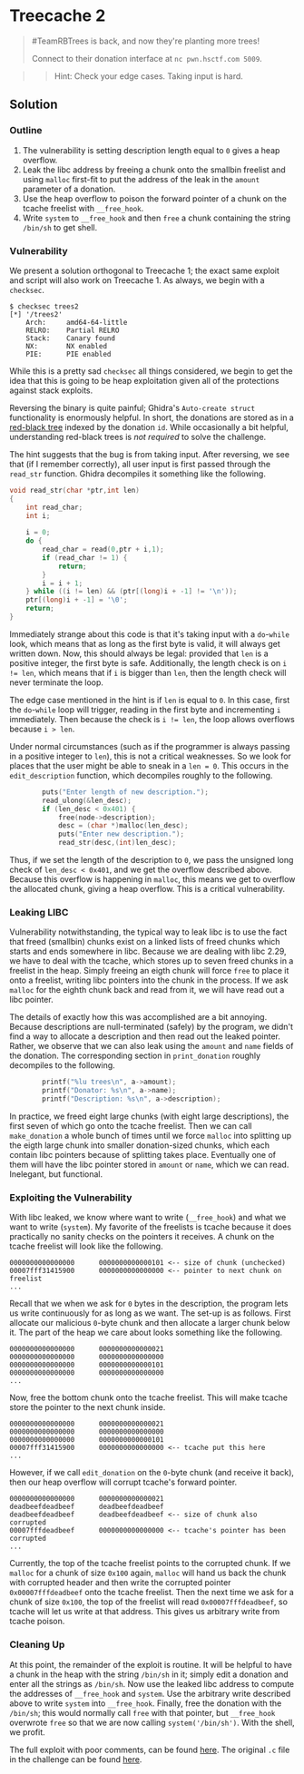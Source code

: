 # Treecache 2

> #TeamRBTrees is back, and now they're planting more trees!
> 
> Connect to their donation interface at `nc pwn.hsctf.com 5009`.

> > Hint: Check your edge cases. Taking input is hard.

## Solution

### Outline
1. The vulnerability is setting description length equal to `0` gives a heap overflow.
2. Leak the libc address by freeing a chunk onto the smallbin freelist and using `malloc` first-fit to put the address of the leak in the `amount` parameter of a donation.
3. Use the heap overflow to poison the forward pointer of a chunk on the tcache freelist with `__free_hook`.
4. Write `system` to `__free_hook` and then `free` a chunk containing the string `/bin/sh` to get shell.

### Vulnerability
We present a solution orthogonal to Treecache 1; the exact same exploit and script will also work on Treecache 1. As always, we begin with a `checksec`.
```
$ checksec trees2
[*] '/trees2'
    Arch:     amd64-64-little
    RELRO:    Partial RELRO
    Stack:    Canary found
    NX:       NX enabled
    PIE:      PIE enabled
```
While this is a pretty sad `checksec` all things considered, we begin to get the idea that this is going to be heap exploitation given all of the protections against stack exploits.

Reversing the binary is quite painful; Ghidra's `Auto-create struct` functionality is enormously helpful. In short, the donations are stored as in a [red-black tree](https://en.wikipedia.org/wiki/Red%E2%80%93black_tree) indexed by the donation `id`. While occasionally a bit helpful, understanding red-black trees is *not required* to solve the challenge.

The hint suggests that the bug is from taking input. After reversing, we see that (if I remember correctly), all user input is first passed through the `read_str` function. Ghidra decompiles it something like the following.
```c
void read_str(char *ptr,int len)
{
	int read_char;
	int i;
	
	i = 0;
	do {
		read_char = read(0,ptr + i,1);
		if (read_char != 1) {
			return;
		}
		i = i + 1;
	} while ((i != len) && (ptr[(long)i + -1] != '\n'));
	ptr[(long)i + -1] = '\0';
	return;
}
```
Immediately strange about this code is that it's taking input with a `do`-`while` look, which means that as long as the first byte is valid, it will always get written down. Now, this should always be legal: provided that `len` is a positive integer, the first byte is safe. Additionally, the length check is on `i != len`, which means that if `i` is bigger than `len`, then the length check will never terminate the loop.

The edge case mentioned in the hint is if `len` is equal to `0`. In this case, first the `do`-`while` loop will trigger, reading in the first byte and incrementing `i` immediately. Then because the check is `i != len`, the loop allows overflows because `i > len`.

Under normal circumstances (such as if the programmer is always passing in a positive integer to `len`), this is not a critical weaknesses. So we look for places that the user might be able to sneak in a `len = 0`. This occurs in the `edit_description` function, which decompiles roughly to the following.
```c
		puts("Enter length of new description.");
		read_ulong(&len_desc);
		if (len_desc < 0x401) {
			free(node->description);
			desc = (char *)malloc(len_desc);
			puts("Enter new description.");
			read_str(desc,(int)len_desc);
```
Thus, if we set the length of the description to `0`, we pass the unsigned long check of `len_desc < 0x401`, and we get the overflow described above. Because this overflow is happening in `malloc`, this means we get to overflow the allocated chunk, giving a heap overflow. This is a critical vulnerability.

### Leaking LIBC
Vulnerability notwithstanding, the typical way to leak libc is to use the fact that freed (smallbin) chunks exist on a linked lists of freed chunks which starts and ends somewhere in libc. Because we are dealing with libc 2.29, we have to deal with the tcache, which stores up to seven freed chunks in a freelist in the heap. Simply freeing an eigth chunk will force `free` to place it onto a freelist, writing libc pointers into the chunk in the process. If we ask `malloc` for the eighth chunk back and read from it, we will have read out a libc pointer.

The details of exactly how this was accomplished are a bit annoying. Because descriptions are null-terminated (safely) by the program, we didn't find a way to allocate a description and then read out the leaked pointer. Rather, we observe that we can also leak using the `amount` and `name` fields of the donation. The corresponding section in `print_donation` roughly decompiles to the following.
```c
		printf("%lu trees\n", a->amount);
		printf("Donator: %s\n", a->name);
		printf("Description: %s\n", a->description);
```
In practice, we freed eight large chunks (with eight large descriptions), the first seven of which go onto the tcache freelist. Then we can call `make_donation` a whole bunch of times until we force `malloc` into splitting up the eigth large chunk into smaller donation-sized chunks, which each contain libc pointers because of splitting takes place. Eventually one of them will have the libc pointer stored in `amount` or `name`, which we can read. Inelegant, but functional.

### Exploiting the Vulnerability
With libc leaked, we know where want to write (`__free_hook`) and what we want to write (`system`). My favorite of the freelists is tcache because it does practically no sanity checks on the pointers it receives. A chunk on the tcache freelist will look like the following.
```
0000000000000000      0000000000000101 <-- size of chunk (unchecked)
00007fff31415900      0000000000000000 <-- pointer to next chunk on freelist
...
```
Recall that we when we ask for `0` bytes in the description, the program lets us write continuously for as long as we want. The set-up is as follows. First allocate our malicious `0`-byte chunk and then allocate a larger chunk below it. The part of the heap we care about looks something like the following.
```
0000000000000000      0000000000000021
0000000000000000      0000000000000000
0000000000000000      0000000000000101
0000000000000000      0000000000000000
...
```
Now, free the bottom chunk onto the tcache freelist. This will make tcache store the pointer to the next chunk inside.
```
0000000000000000      0000000000000021
0000000000000000      0000000000000000
0000000000000000      0000000000000101
00007fff31415900      0000000000000000 <-- tcache put this here
...
```
However, if we call `edit_donation` on the `0`-byte chunk (and receive it back), then our heap overflow will corrupt tcache's forward pointer.
```
0000000000000000      0000000000000021
deadbeefdeadbeef      deadbeefdeadbeef
deadbeefdeadbeef      deadbeefdeadbeef <-- size of chunk also corrupted
00007fffdeadbeef      0000000000000000 <-- tcache's pointer has been corrupted
...
```
Currently, the top of the tcache freelist points to the corrupted chunk. If we `malloc` for a chunk of size `0x100` again, `malloc` will hand us back the chunk with corrupted header and then write the corrupted pointer `0x00007fffdeadbeef` onto the tcache freelist. Then the next time we ask for a chunk of size `0x100`, the top of the freelist will read `0x00007fffdeadbeef`, so tcache will let us write at that address. This gives us arbitrary write from tcache poison.

### Cleaning Up
At this point, the remainder of the exploit is routine. It will be helpful to have a chunk in the heap with the string `/bin/sh` in it; simply edit a donation and enter all the strings as `/bin/sh`. Now use the leaked libc address to compute the addresses of `__free_hook` and `system`. Use the arbitrary write described above to write `system` into `__free_hook`. Finally, free the donation with the `/bin/sh`; this would normally call `free` with that pointer, but `__free_hook` overwrote `free` so that we are now calling `system('/bin/sh')`. With the shell, we profit.

The full exploit with poor comments, can be found [here](/Treecache_2/tree2force.py). The original `.c` file in the challenge can be found [here](/trees2.c).
